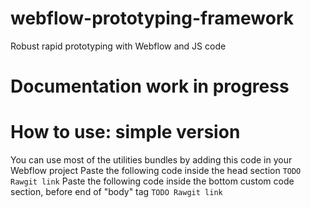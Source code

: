 # webflow-prototyping-framework
Robust rapid prototyping with Webflow and JS code

# Documentation work in progress

# How to use: simple version
You can use most of the utilities bundles by adding this code in your Webflow project
Paste the following code inside the head section
```TODO Rawgit link```
Paste the following code inside the bottom custom code section, before end of "body" tag
```TODO Rawgit link```
